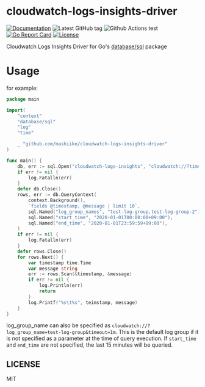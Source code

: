 # cloudwatch-logs-insights-driver

[![Documentation](https://godoc.org/github.com/mashiike/cloudwatch-logs-insights-driver?status.svg)](https://godoc.org/github.com/mashiike/cloudwatch-logs-insights-driver)
![Latest GitHub tag](https://img.shields.io/github/tag/mashiike/cloudwatch-logs-insights-driver.svg)
![Github Actions test](https://github.com/mashiike/cloudwatch-logs-insights-driver/workflows/Test/badge.svg?branch=main)
[![Go Report Card](https://goreportcard.com/badge/mashiike/cloudwatch-logs-insights-driver)](https://goreportcard.com/report/mashiike/cloudwatch-logs-insights-driver)
[![License](https://img.shields.io/badge/license-MIT-blue.svg)](https://github.com/mashiike/cloudwatch-logs-insights-driver/blob/master/LICENSE)

 Cloudwatch Logs Insights Driver for Go's [database/sql](https://pkg.go.dev/database/sql) package

# Usage 

for example:

```go 
package main

import(
	"context"
	"database/sql"
	"log"
    "time"

	_ "github.com/mashiike/cloudwatch-logs-insights-driver"
)

func main() {
	db, err := sql.Open("cloudwatch-logs-insights", "cloudwatch://?timeout=1m")
	if err != nil {
		log.Fatalln(err)
	}
	defer db.Close()
	rows, err := db.QueryContext(
		context.Background(),
		`fields @timestamp, @message | limit 10`,
        sql.Named("log_group_names", "test-log-group,test-log-group-2"),
		sql.Named("start_time", "2020-01-01T00:00:00+09:00"),
		sql.Named("end_time", "2020-01-01T23:59:59+09:00"),
	)
	if err != nil {
		log.Fatalln(err)
	}
    defer rows.Close()
	for rows.Next() {
        var timestamp time.Time
		var message string
		err := rows.Scan(&timestamp, &message)
		if err != nil {
			log.Println(err)
			return
		}
		log.Printf("%s\t%s", teimstamp, message)
	}
}
```

log_group_name can also be specified as `cloudwatch://?log_group_name=test-log-group&timeout=1m`.
This is the default log group if it is not specified as a parameter at the time of query execution.
If `start_time` and `end_time` are not specified, the last 15 minutes will be queried.

## LICENSE

MIT


